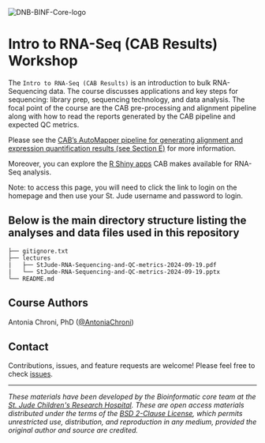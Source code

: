 ![DNB-BINF-Core-logo](https://github.com/stjudeDNBBinfCore/Trainings/tree/564aceb2087aa68333534effdf7187098bf28fe0/figures/img/DNB-BINF-Core-logo.png)

# Intro to RNA-Seq (CAB Results) Workshop

The `Intro to RNA-Seq (CAB Results)` is an introduction to bulk RNA-Sequencing data. The course discusses applications and key steps for sequencing: library prep, sequencing technology, and data analysis. The focal point of the course are the CAB pre-processing and alignment pipeline along with how to read the reports generated by the CAB pipeline and expected QC metrics.
 
Please see the [CAB’s AutoMapper pipeline for generating alignment and expression quantification results (see Section E)](https://wiki.stjude.org/display/CAB/AutoMapper#AutoMapper-E.RNA-sequencing(RNA-seq)) for more information.

 
Moreover, you can explore the [R Shiny apps](http://ibex.stjude.org/) CAB makes available for RNA-Seq analysis.

Note: to access this page, you will need to click the link to login on the homepage and then use your St. Jude username and password to login.


## Below is the main directory structure listing the analyses and data files used in this repository

```
├── gitignore.txt
├── lectures
|   ├── StJude-RNA-Sequencing-and-QC-metrics-2024-09-19.pdf
|   └── StJude-RNA-Sequencing-and-QC-metrics-2024-09-19.pptx
└── README.md
```

## Course Authors

Antonia Chroni, PhD ([@AntoniaChroni](https://github.com/AntoniaChroni))

## Contact

Contributions, issues, and feature requests are welcome! Please feel free to check [issues](https://github.com/stjudeDNBBinfCore/Trainings/issues).

---

*These materials have been developed by the Bioinformatic core team at the [St. Jude Children's Research Hospital](https://www.stjude.org/). These are open access materials distributed under the terms of the [BSD 2-Clause License](https://opensource.org/license/bsd-2-clause), which permits unrestricted use, distribution, and reproduction in any medium, provided the original author and source are credited.*